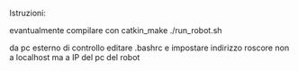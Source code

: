 Istruzioni:

evantualmente compilare con catkin_make
./run_robot.sh

da pc esterno di controllo 
editare .bashrc e impostare indirizzo roscore non a localhost ma a IP del pc del robot



